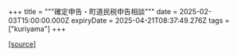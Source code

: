 +++
title = """確定申告・町道民税申告相談"""
date = 2025-02-03T15:00:00.000Z
expiryDate = 2025-04-21T08:37:49.276Z
tags = ["kuriyama"]
+++


[[source]](https://www.town.kuriyama.hokkaido.jp/soshiki/33/918.html)
